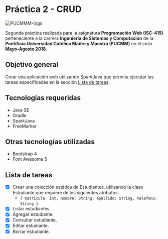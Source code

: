 # Práctica 2 - CRUD

![PUCMMM-logo](https://i.imgur.com/9eEIci9.png)

Segunda práctica realizada para la asignatura **Programación Web (ISC-415)** perteneciente a la carrera **Ingeniería de Sistemas y Computación** de la **Pontificia Universidad Católica Madre y Maestra (PUCMM)** en el ciclo **Mayo-Agosto 2018**.

## Objetivo general

Crear una aplicación web utilizando SparkJava que permita ejecutar las tareas especificadas en la sección [Lista de tareas](#lista-de-tareas).

## Tecnologías requeridas

- Java SE
- Gradle
- SparkJava
- FreeMarker

## Otras tecnologías utilizadas

- Bootstrap 4
- Font Awesome 5

## Lista de tareas

- [X] Crear una colección estática de Estudiantes, utilizando la clase Estudiante que requiere de los siguientes atributos: 
    - `{ matricula: int, nombre: String, apellido: String, telefono: String }`.
- [X] Listar estudiantes.
- [X] Agregar estudiante.
- [X] Consultar estudiante.
- [X] Editar estudiante.
- [X] Borrar estudiante.